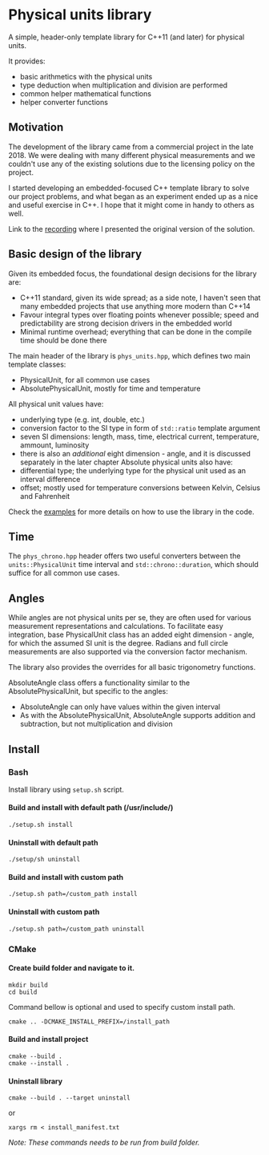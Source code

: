 # Physical units library

A simple, header-only template library for C++11 (and later) for physical units.

It provides:
- basic arithmetics with the physical units
- type deduction when multiplication and division are performed
- common helper mathematical functions
- helper converter functions

## Motivation

The development of the library came from a commercial project in the late 2018.
We were dealing with many different physical measurements and we couldn't use
any of the existing solutions due to the licensing policy on the project.

I started developing an embedded-focused C++ template library to solve our project
problems, and what began as an experiment ended up as a nice and useful exercise in C++.
I hope that it might come in handy to others as well.

Link to the [recording](https://www.youtube.com/watch?v=h7J8SMWG2Hw) where I
presented the original version of the solution.

## Basic design of the library

Given its embedded focus, the foundational design decisions for the library are:
- C++11 standard, given its wide spread; as a side note, I haven't seen that many embedded projects that use anything more modern than C++14
- Favour integral types over floating points whenever possible; speed and predictability are strong decision drivers in the embedded world
- Minimal runtime overhead; everything that can be done in the compile time should be done there

The main header of the library is `phys_units.hpp`, which defines two main template classes:
- PhysicalUnit, for all common use cases
- AbsolutePhysicalUnit, mostly for time and temperature

All physical unit values have:
- underlying type (e.g. int, double, etc.)
- conversion factor to the SI type in form of `std::ratio` template argument
- seven SI dimensions: length, mass, time, electrical current, temperature, ammount, luminosity
- there is also an *additional* eight dimension - angle, and it is discussed separately in the later chapter
Absolute physical units also have:
- differential type; the underlying type for the physical unit used as an interval difference
- offset; mostly used for temperature conversions between Kelvin, Celsius and Fahrenheit

Check the [examples](test/README.md) for more details on how to use the library in the code.

## Time

The `phys_chrono.hpp` header offers two useful converters between the `units::PhysicalUnit`
time interval and `std::chrono::duration`, which should suffice for all common use cases.

## Angles

While angles are not physical units per se, they are often used for various measurement representations
and calculations.
To facilitate easy integration, base PhysicalUnit class has an added eight dimension - angle, for which
the assumed SI unit is the degree. Radians and full circle measurements are also supported via the
conversion factor mechanism.

The library also provides the overrides for all basic trigonometry functions.

AbsoluteAngle class offers a functionality similar to the AbsolutePhysicalUnit, but specific to the angles:
- AbsoluteAngle can only have values within the given interval
- As with the AbsolutePhysicalUnit, AbsoluteAngle supports addition and subtraction, but not multiplication
and division

## Install

### Bash

Install library using `setup.sh` script.

#### Build and install with default path (/usr/include/) 
`./setup.sh install`

#### Uninstall with default path
`./setup/sh uninstall`

#### Build and install with custom path
`./setup.sh path=/custom_path install`

#### Uninstall with custom path
`./setup.sh path=/custom_path uninstall`


### CMake

#### Create build folder and navigate to it.
```
mkdir build
cd build
```

Command bellow is optional and used to specify custom install path.

`cmake .. -DCMAKE_INSTALL_PREFIX=/install_path`

#### Build and install project
```
cmake --build .
cmake --install .
```

#### Uninstall library
`cmake --build . --target uninstall` 

or

`xargs rm < install_manifest.txt`

*Note: These commands needs to be run from build folder.*
